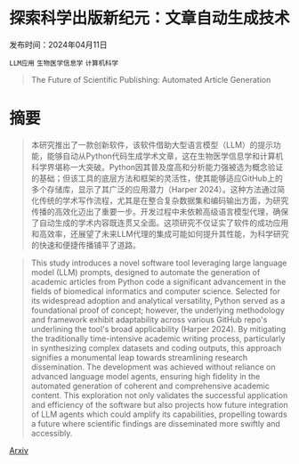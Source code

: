# 探索科学出版新纪元：文章自动生成技术

发布时间：2024年04月11日

`LLM应用` `生物医学信息学` `计算机科学`

> The Future of Scientific Publishing: Automated Article Generation

# 摘要

> 本研究推出了一款创新软件，该软件借助大型语言模型（LLM）的提示功能，能够自动从Python代码生成学术文章，这在生物医学信息学和计算机科学界堪称一大突破。Python因其普及度高和分析能力强被选为概念验证的基础；但该工具的底层方法和框架的灵活性，使其能够适应GitHub上的多个存储库，显示了其广泛的应用潜力（Harper 2024）。这种方法通过简化传统的学术写作流程，尤其是在整合复杂数据集和编码输出方面，为研究传播的高效化迈出了重要一步。开发过程中未依赖高级语言模型代理，确保了自动生成的学术内容既连贯又全面。这项研究不仅证实了软件的成功应用和高效率，还展望了未来LLM代理的集成可能如何提升其性能，为科学研究的快速和便捷传播铺平了道路。

> This study introduces a novel software tool leveraging large language model (LLM) prompts, designed to automate the generation of academic articles from Python code a significant advancement in the fields of biomedical informatics and computer science. Selected for its widespread adoption and analytical versatility, Python served as a foundational proof of concept; however, the underlying methodology and framework exhibit adaptability across various GitHub repo's underlining the tool's broad applicability (Harper 2024). By mitigating the traditionally time-intensive academic writing process, particularly in synthesizing complex datasets and coding outputs, this approach signifies a monumental leap towards streamlining research dissemination. The development was achieved without reliance on advanced language model agents, ensuring high fidelity in the automated generation of coherent and comprehensive academic content. This exploration not only validates the successful application and efficiency of the software but also projects how future integration of LLM agents which could amplify its capabilities, propelling towards a future where scientific findings are disseminated more swiftly and accessibly.

[Arxiv](https://arxiv.org/abs/2404.17586)